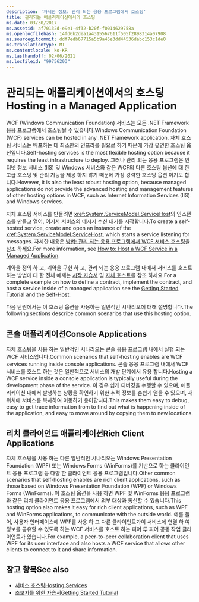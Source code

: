 ```yaml
---
description: '자세한 정보: 관리 되는 응용 프로그램에서 호스팅'
title: 관리되는 애플리케이션에서의 호스팅
ms.date: 03/30/2017
ms.assetid: af70132d-e9e1-4f32-b20f-f0014629758a
ms.openlocfilehash: 14fd6b2dea1a4315567611f505f2898314a07908
ms.sourcegitcommit: ddf7edb67715a5b9a45e3dd44536dabc153c1de0
ms.translationtype: MT
ms.contentlocale: ko-KR
ms.lasthandoff: 02/06/2021
ms.locfileid: "99756203"
---
```

# <a name="hosting-in-a-managed-application"></a><span data-ttu-id="04444-103">관리되는 애플리케이션에서의 호스팅</span><span class="sxs-lookup"><span data-stu-id="04444-103">Hosting in a Managed Application</span></span>

<span data-ttu-id="04444-104">WCF (Windows Communication Foundation) 서비스는 모든 .NET Framework 응용 프로그램에서 호스팅될 수 있습니다.</span><span class="sxs-lookup"><span data-stu-id="04444-104">Windows Communication Foundation (WCF) services can be hosted in any .NET Framework application.</span></span> <span data-ttu-id="04444-105">자체 호스팅 서비스는 배포하는 데 최소한의 인프라를 필요로 하기 때문에 가장 유연한 호스팅 옵션입니다.</span><span class="sxs-lookup"><span data-stu-id="04444-105">Self-hosting services is the most flexible hosting option because it requires the least infrastructure to deploy.</span></span> <span data-ttu-id="04444-106">그러나 관리 되는 응용 프로그램은 인터넷 정보 서비스 (IIS) 및 Windows 서비스와 같은 WCF의 다른 호스팅 옵션에 대 한 고급 호스팅 및 관리 기능을 제공 하지 않기 때문에 가장 강력한 호스팅 옵션 이기도 합니다.</span><span class="sxs-lookup"><span data-stu-id="04444-106">However, it is also the least robust hosting option, because managed applications do not provide the advanced hosting and management features of other hosting options in WCF, such as Internet Information Services (IIS) and Windows services.</span></span>  
  
 <span data-ttu-id="04444-107">자체 호스팅 서비스를 만들려면 <xref:System.ServiceModel.ServiceHost>의 인스턴스를 만들고 열어, 여기서 서비스의 메시지 수신 대기를 시작합니다.</span><span class="sxs-lookup"><span data-stu-id="04444-107">To create a self-hosted service, create and open an instance of the <xref:System.ServiceModel.ServiceHost>, which starts a service listening for messages.</span></span> <span data-ttu-id="04444-108">자세한 내용은 [방법: 관리 되는 응용 프로그램에서 WCF 서비스 호스팅](../how-to-host-a-wcf-service-in-a-managed-application.md)을 참조 하세요.</span><span class="sxs-lookup"><span data-stu-id="04444-108">For more information, see [How to: Host a WCF Service in a Managed Application](../how-to-host-a-wcf-service-in-a-managed-application.md).</span></span>  
  
 <span data-ttu-id="04444-109">계약을 정의 하 고, 계약을 구현 하 고, 관리 되는 응용 프로그램 내에서 서비스를 호스트 하는 방법에 대 한 전체 예제는 [시작 자습서](../getting-started-tutorial.md) 및 [자체 호스트](../samples/self-host.md)를 참조 하세요.</span><span class="sxs-lookup"><span data-stu-id="04444-109">For a complete example on how to define a contract, implement the contract, and host a service inside of a managed application see the [Getting Started Tutorial](../getting-started-tutorial.md) and the [Self-Host](../samples/self-host.md).</span></span>  
  
 <span data-ttu-id="04444-110">다음 단원에서는 이 호스팅 옵션을 사용하는 일반적인 시나리오에 대해 설명합니다.</span><span class="sxs-lookup"><span data-stu-id="04444-110">The following sections describe common scenarios that use this hosting option.</span></span>  
  
## <a name="console-applications"></a><span data-ttu-id="04444-111">콘솔 애플리케이션</span><span class="sxs-lookup"><span data-stu-id="04444-111">Console Applications</span></span>  

 <span data-ttu-id="04444-112">자체 호스팅을 사용 하는 일반적인 시나리오는 콘솔 응용 프로그램 내에서 실행 되는 WCF 서비스입니다.</span><span class="sxs-lookup"><span data-stu-id="04444-112">Common scenarios that self-hosting enables are WCF services running inside console applications.</span></span> <span data-ttu-id="04444-113">콘솔 응용 프로그램 내에서 WCF 서비스를 호스트 하는 것은 일반적으로 서비스의 개발 단계에서 유용 합니다.</span><span class="sxs-lookup"><span data-stu-id="04444-113">Hosting a WCF service inside a console application is typically useful during the development phase of the service.</span></span> <span data-ttu-id="04444-114">이 경우 쉽게 디버깅을 수행할 수 있으며, 애플리케이션 내에서 발생하는 상황을 확인하기 위한 추적 정보를 손쉽게 얻을 수 있으며, 새 위치에 서비스를 복사하여 이동하기 용이합니다.</span><span class="sxs-lookup"><span data-stu-id="04444-114">This makes them easy to debug, easy to get trace information from to find out what is happening inside of the application, and easy to move around by copying them to new locations.</span></span>  
  
## <a name="rich-client-applications"></a><span data-ttu-id="04444-115">리치 클라이언트 애플리케이션</span><span class="sxs-lookup"><span data-stu-id="04444-115">Rich Client Applications</span></span>  

 <span data-ttu-id="04444-116">자체 호스팅을 사용 하는 다른 일반적인 시나리오는 Windows Presentation Foundation (WPF) 또는 Windows Forms (WinForms)를 기반으로 하는 클라이언트 응용 프로그램 등 다양 한 클라이언트 응용 프로그램입니다.</span><span class="sxs-lookup"><span data-stu-id="04444-116">Other common scenarios that self-hosting enables are rich client applications, such as those based on Windows Presentation Foundation (WPF) or Windows Forms (WinForms).</span></span> <span data-ttu-id="04444-117">이 호스팅 옵션을 사용 하면 WPF 및 WinForms 응용 프로그램과 같은 리치 클라이언트 응용 프로그램에서 외부 대상과 통신할 수 있습니다.</span><span class="sxs-lookup"><span data-stu-id="04444-117">This hosting option also makes it easy for rich client applications, such as WPF and WinForms applications, to communicate with the outside world.</span></span> <span data-ttu-id="04444-118">예를 들어, 사용자 인터페이스에 WPF를 사용 하 고 다른 클라이언트가이 서비스에 연결 하 여 정보를 공유할 수 있도록 하는 WCF 서비스를 호스트 하는 피어 투 피어 공동 작업 클라이언트가 있습니다.</span><span class="sxs-lookup"><span data-stu-id="04444-118">For example, a peer-to-peer collaboration client that uses WPF for its user interface and also hosts a WCF service that allows other clients to connect to it and share information.</span></span>  
  
## <a name="see-also"></a><span data-ttu-id="04444-119">참고 항목</span><span class="sxs-lookup"><span data-stu-id="04444-119">See also</span></span>

- [<span data-ttu-id="04444-120">서비스 호스팅</span><span class="sxs-lookup"><span data-stu-id="04444-120">Hosting Services</span></span>](../hosting-services.md)
- [<span data-ttu-id="04444-121">초보자를 위한 자습서</span><span class="sxs-lookup"><span data-stu-id="04444-121">Getting Started Tutorial</span></span>](../getting-started-tutorial.md)
